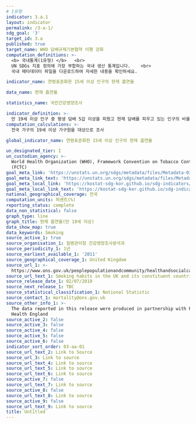 ```yaml
---
# 1유형 
indicator: 3.a.1
layout: indicator
permalink: /3-a-1/
sdg_goal: '3'
target_id: 3.a
published: true
target_name: WHO 담배규제기본협약 이행 강화
computation_definitions: >-
  <b> 국내통계(1유형) </b>   <br>
  UN SDGs 지표 정의에 가장 부합하는 국내 생산 통계입니다.    <br>
  국내 메타데이터 파일을 다운로드하여 자세한 내용을 확인하세요.

indicator_name: 연령표준화한 15세 이상 인구의 현재 흡연율

data_name: 현재 흡연율

statistics_name: 국민건강영양조사

indicator_definition: >-
  만 19세 이상 인구 중 평생 담배 5갑 이상을 피웠고 현재 담배를 피우고 있는 인구의 비율
computation_calculations: >-
  전국 가구의 19세 이상 가구원을 대상으로 조사

global_indicator_name: 연령표준화한 15세 이상 인구의 현재 흡연율

un_designated_tier: I
un_custodian_agency: >-
  World Health Organization (WHO), Framework Convention on Tobacco Control
  (FCTC)
goal_meta_link: 'https://unstats.un.org/sdgs/metadata/files/Metadata-03-0a-01.pdf'
goal_meta_link_text: 'https://unstats.un.org/sdgs/metadata/files/Metadata-03-0a-01.pdf'
goal_meta_local_link: 'https://kostat-sdg-kor.github.io/sdg-indicators/public/data/Metadata-03-0a-01_KOR.pdf'
goal_meta_local_link_text: 'https://kostat-sdg-kor.github.io/sdg-indicators/public/data/Metadata-03-0a-01_KOR.pdf'
national_geographical_coverage: 전국
computation_units: 퍼센트(%)
reporting_status: complete
data_non_statistical: false
graph_type: line
graph_title: 현재 흡연율(만 19세 이상)
data_show_map: true
data_keywords: Smoking
source_active_1: true
source_organisation_1: 질병관리청 건강영양조사분석과
source_periodicity_1: 1년
source_earliest_available_1: '2011'
source_geographical_coverage_1: United Kingdom
source_url_1: >-
  https://www.ons.gov.uk/peoplepopulationandcommunity/healthandsocialcare/healthandlifeexpectancies/datasets/smokinghabitsintheukanditsconstituentcountries
source_url_text_1: Smoking habits in the UK and its constituent countries
source_release_date_1: 02/07/2019
source_next_release_1: TBC
source_statistical_classification_1: National Statistic
source_contact_1: mortality@ons.gov.uk
source_other_info_1: >-
  The data reported in this release were produced in partnership with Public
  Health England
source_active_2: false
source_active_3: false
source_active_4: false
source_active_5: false
source_active_6: false
indicator_sort_order: 03-aa-01
source_url_text_2: Link to Source
source_url_3: Link to source
source_url_text_4: Link to source
source_url_text_5: Link to source
source_url_text_6: Link to source
source_active_7: false
source_url_text_7: Link to source
source_active_8: false
source_url_text_8: Link to source
source_active_9: false
source_url_text_9: Link to source
title: Untitled
---
```

